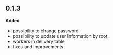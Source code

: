 **0.1.3**
-
**Added**
- possibility to change password
- possibility to update user information by root
- workers in delivery table
- fixes and improvements
